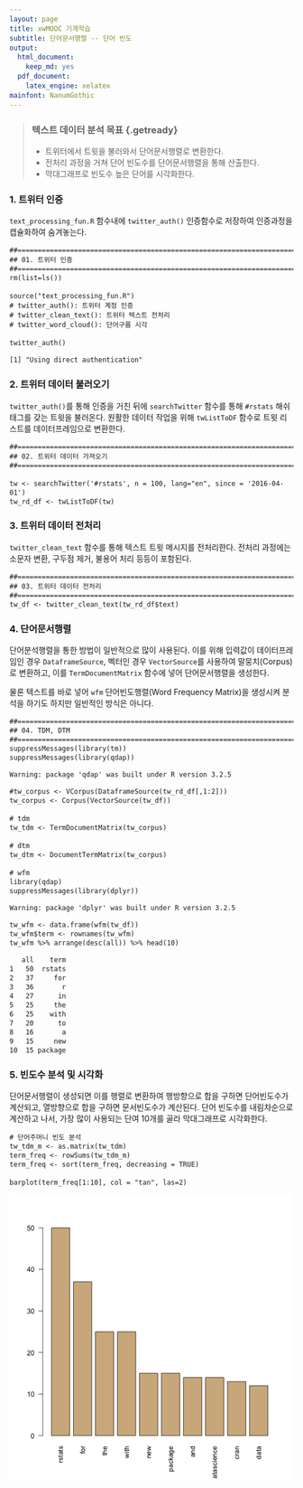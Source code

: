 ```yaml
---
layout: page
title: xwMOOC 기계학습
subtitle: 단어문서행렬 -- 단어 빈도
output:
  html_document: 
    keep_md: yes
  pdf_document:
    latex_engine: xelatex
mainfont: NanumGothic
---
```

 


> ### 텍스트 데이터 분석 목표 {.getready}
>
> * 트위터에서 트윗을 불러와서 단어문서행렬로 변환한다.
> * 전처리 과정을 거쳐 단어 빈도수를 단어문서행렬을 통해 산출한다.
> * 막대그래프로 빈도수 높은 단어를 시각화한다.

### 1. 트위터 인증 

`text_processing_fun.R` 함수내에 `twitter_auth()` 인증함수로 저장하여 인증과정을 캡슐화하여 숨겨놓는다.


~~~{.r}
##======================================================================================================
## 01. 트위터 인증
##======================================================================================================
rm(list=ls())

source("text_processing_fun.R")
# twitter_auth(): 트위터 계정 인증
# twitter_clean_text(): 트위터 텍스트 전처리 
# twitter_word_cloud(): 단어구름 시각

twitter_auth()
~~~



~~~{.output}
[1] "Using direct authentication"

~~~

### 2. 트위터 데이터 불러오기

`twitter_auth()`를 통해 인증을 거친 뒤에 `searchTwitter` 함수를 통해 `#rstats` 해쉬태그를 갖는 트윗을 
불러온다. 원활한 데이터 작업을 위해 `twListToDF` 함수로 트윗 리스트를 데이터프레임으로 변환한다.


~~~{.r}
##======================================================================================================
## 02. 트위터 데이터 가져오기
##======================================================================================================

tw <- searchTwitter('#rstats', n = 100, lang="en", since = '2016-04-01')
tw_rd_df <- twListToDF(tw)
~~~

### 3. 트위터 데이터 전처리

`twitter_clean_text` 함수를 통해 텍스트 트윗 메시지를 전처리한다. 전처리 과정에는 
소문자 변환, 구두점 제거, 불용어 처리 등등이 포함된다.


~~~{.r}
##======================================================================================================
## 03. 트위터 데이터 전처리
##======================================================================================================
tw_df <- twitter_clean_text(tw_rd_df$text)
~~~

### 4. 단어문서행렬 

단어분석행렬을 통한 방법이 일반적으로 많이 사용된다. 이를 위해 입력값이 데이터프레임인 경우 `DataframeSource`,
벡터인 경우 `VectorSource`를 사용하여 말뭉치(Corpus)로 변환하고, 이를 `TermDocumentMatrix` 함수에 넣어 
단어문서행렬을 생성한다.

물론 텍스트를 바로 넣어 `wfm` 단어빈도행렬(Word Frequency Matrix)을 생성시켜 분석을 하기도 하지만 일반적인 방식은 아니다. 


~~~{.r}
##======================================================================================================
## 04. TDM, DTM
##======================================================================================================
suppressMessages(library(tm))
suppressMessages(library(qdap))
~~~



~~~{.output}
Warning: package 'qdap' was built under R version 3.2.5

~~~



~~~{.r}
#tw_corpus <- VCorpus(DataframeSource(tw_rd_df[,1:2]))
tw_corpus <- Corpus(VectorSource(tw_df))

# tdm
tw_tdm <- TermDocumentMatrix(tw_corpus)

# dtm
tw_dtm <- DocumentTermMatrix(tw_corpus)

# wfm
library(qdap)
suppressMessages(library(dplyr))
~~~



~~~{.output}
Warning: package 'dplyr' was built under R version 3.2.5

~~~



~~~{.r}
tw_wfm <- data.frame(wfm(tw_df))
tw_wfm$term <- rownames(tw_wfm)
tw_wfm %>% arrange(desc(all)) %>% head(10)
~~~



~~~{.output}
   all    term
1   50  rstats
2   37     for
3   36       r
4   27      in
5   25     the
6   25    with
7   20      to
8   16       a
9   15     new
10  15 package

~~~


### 5. 빈도수 분석 및 시각화

단어문서행렬이 생성되면 이를 행렬로 변환하여 행방향으로 합을 구하면 단어빈도수가 계산되고,
열방향으로 합을 구하면 문서빈도수가 계산된다. 단어 빈도수를 내림차순으로 계산하고 나서,
가장 많이 사용되는 단여 10개를 골라 막대그래프로 시각화한다.


~~~{.r}
# 단어주머니 빈도 분석
tw_tdm_m <- as.matrix(tw_tdm)
term_freq <- rowSums(tw_tdm_m)
term_freq <- sort(term_freq, decreasing = TRUE)

barplot(term_freq[1:10], col = "tan", las=2)
~~~

<img src="fig/twitter-freq-1.png" title="plot of chunk twitter-freq" alt="plot of chunk twitter-freq" style="display: block; margin: auto;" />





